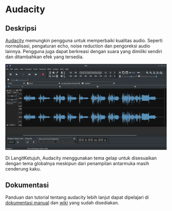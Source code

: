 # Audacity

## Deskripsi

[Audacity](https://audacityteam.org/) memungkin pengguna untuk memperbaiki kualitas audio. Seperti normalisasi, pengaturan echo, noise reduction dan pengoreksi audio lainnya. Pengguna juga dapat berkreasi dengan suara yang dimiliki sendiri dan ditambahkan efek yang tersedia.

![Audacity LangitKetujuh OS](../../media/image/audacity-langitketujuh-id.webp)

Di LangitKetujuh, Audacity menggunakan tema gelap untuk disesuaikan dengan tema globalnya meskipun dari penampilan antarmuka masih cenderung kaku.

## Dokumentasi

Panduan dan tutorial tentang audacity lebih lanjut dapat dipelajari di [dokumentasi manual](https://manual.audacityteam.org/) dan [wiki](https://wiki.audacityteam.org/wiki/Audacity_Wiki_Home_Page) yang sudah disediakan.
